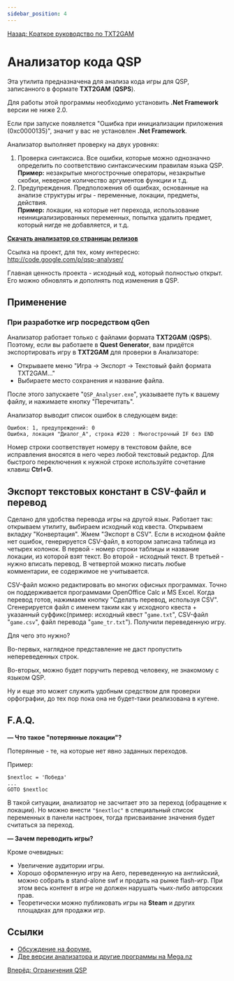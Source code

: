 ```yaml
---
sidebar_position: 4
---
```

[Назад: Краткое руководство по TXT2GAM](txt2gam)

# Анализатор кода QSP

Эта утилита предназначена для анализа кода игры для QSP, записанного в формате **TXT2GAM** (**QSPS**).

Для работы этой программы необходимо установить **.Net Framework** версии не ниже 2.0.

Если при запуске появляется "Ошибка при инициализации приложения (0xc0000135)", значит у вас не установлен **.Net Framework**.

Анализатор выполняет проверку на двух уровнях:

1.  Проверка синтаксиса. Все ошибки, которые можно однозначно определить по соответствию синтаксическим правилам языка QSP.\
    **Пример:** незакрытые многострочные операторы, незакрытые скобки, неверное количество аргументов функции и т.д.
2.  Предупреждения. Предположения об ошибках, основанные на анализе структуры игры - переменные, локации, предметы, действия.\
    **Пример:** локации, на которые нет перехода, использование неинициализированных переменных, попытка удалить предмет, который нигде не добавляется, и т.д.

**[Скачать анализатор со страницы релизов](https://code.google.com/archive/p/qsp-analyser/downloads)**

Ссылка на проект, для тех, кому интересно: <http://code.google.com/p/qsp-analyser/>

Главная ценность проекта - исходный код, который полностью открыт. Его можно обновлять и дополнять под изменения в QSP.

## Применение

### При разработке игр посредством qGen

Анализатор работает только с файлами формата **TXT2GAM** (**QSPS**). Поэтому, если вы работаете в **Quest Generator**, вам придётся экспортировать игру в **TXT2GAM** для проверки в Анализаторе:

* Открываете меню "Игра → Экспорт → Текстовый файл формата TXT2GAM..."
* Выбираете место сохранения и название файла.

После этого запускаете "`QSP_Analyser.exe`", указываете путь к вашему файлу, и нажимаете кнопку "Перечитать".

Анализатор выводит список ошибок в следующем виде:

``` plain
Ошибок: 1, предупреждений: 0
Ошибка, локация "Диалог_А", строка #220 : Многострочный IF без END
```

Номер строки соответствует номеру в текстовом файле, все исправления вносятся в него через любой текстовый редактор. Для быстрого переключения к нужной строке используйте сочетание клавиш **Ctrl+G**.

## Экспорт текстовых констант в CSV-файл и перевод

Сделано для удобства перевода игры на другой язык. Работает так: открываем утилиту, выбираем исходный код квеста. Открываем вкладку "Конвертация". Жмем "Экспорт в CSV". Если в исходном файле нет ошибок, генерируется CSV-файл, в котором записана таблица из четырех колонок. В первой - номер строки таблицы и название локации, из которой взят текст. Во второй - исходный текст. В третьей - нужно вписать перевод. В четвертой можно писать любые комментарии, ее содержимое не учитывается.

CSV-файл можно редактировать во многих офисных программах. Точно он поддерживается программами OpenOffice Calc и MS Excel. Когда перевод готов, нажимаем кнопку "Сделать перевод, используя CSV". Сгенерируется файл с именем таким как у исходного квеста + указанный суффикс(пример: исходный квест "`game.txt`", CSV-файл "`game.csv`", файл перевода "`game_tr.txt`"). Получили переведенную игру.

Для чего это нужно?

Во-первых, наглядное представление не даст пропустить непереведенных строк.

Во-вторых, можно будет поручить перевод человеку, не знакомому с языком QSP.

Ну и еще это может служить удобным средством для проверки орфографии, до тех пор пока она не будет-таки реализована в кугене.

## F.A.Q.

**— Что такое "потерянные локации"?**

Потерянные - те, на которые нет явно заданных переходов.

Пример:

``` qsp
$nextloc = 'Победа'
...
GOTO $nextloc
```

В такой ситуации, анализатор не засчитает это за переход (обращение к локации). Но можно внести `"$nextloc"` в специальный список переменных в панели настроек, тогда присваивание значения будет считаться за переход.

**— Зачем переводить игры?**

Кроме очевидных:

* Увеличение аудитории игры.
* Хорошо оформленную игру на Aero, переведенную на английский, можно собрать в stand-alone swf и продать на рынке flash-игр. При этом весь контент в игре не должен нарушать чьих-либо авторских прав.
* Теоретически можно публиковать игры на **Steam** и других площадках для продажи игр.

## Ссылки

* [Обсуждение на форуме.](https://qsp.org/index.php?option=com_agora&task=topic&id=365)
* [Две версии анализатора и другие программы на Mega.nz](https://mega.nz/folder/jXwXlSRJ#TF7P-soOJOWIC8MrBA-L1A)

[Вперёд: Ограничения QSP](../limits)
